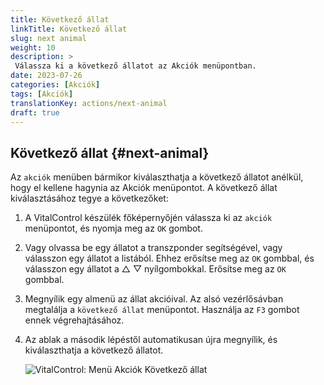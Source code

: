 ```yaml
---
title: Következő állat
linkTitle: Következő állat
slug: next animal
weight: 10
description: >
 Válassza ki a következő állatot az Akciók menüpontban.
date: 2023-07-26
categories: [Akciók]
tags: [Akciók]
translationKey: actions/next-animal
draft: true
---
```

## Következő állat {#next-animal}

Az `akciók` menüben bármikor kiválaszthatja a következő állatot anélkül, hogy el kellene hagynia az Akciók menüpontot. A következő állat kiválasztásához tegye a következőket:

1. A VitalControl készülék főképernyőjén válassza ki az `akciók` menüpontot, és nyomja meg az `OK` gombot.

2. Vagy olvassa be egy állatot a transzponder segítségével, vagy válasszon egy állatot a listából. Ehhez erősítse meg az `OK` gombbal, és válasszon egy állatot a △ ▽ nyílgombokkal. Erősítse meg az `OK` gombbal.

3. Megnyílik egy almenü az állat akcióival. Az alsó vezérlősávban megtalálja a `következő állat` menüpontot. Használja az `F3` gombot ennek végrehajtásához.

4. Az ablak a második lépéstől automatikusan újra megnyílik, és kiválaszthatja a következő állatot.

    ![VitalControl: Menü Akciók Következő állat](../images/nextanimal.png "Válassza ki a következő állatot")
    
